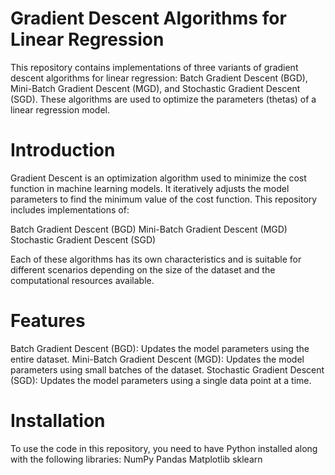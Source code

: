 # Gradient Descent Algorithms for Linear Regression
This repository contains implementations of three variants of gradient descent algorithms for linear regression: Batch Gradient Descent (BGD), Mini-Batch Gradient Descent (MGD), and Stochastic Gradient Descent (SGD). These algorithms are used to optimize the parameters (thetas) of a linear regression model.

# Introduction
Gradient Descent is an optimization algorithm used to minimize the cost function in machine learning models. It iteratively adjusts the model parameters to find the minimum value of the cost function. This repository includes implementations of:

Batch Gradient Descent (BGD)
Mini-Batch Gradient Descent (MGD)
Stochastic Gradient Descent (SGD)

Each of these algorithms has its own characteristics and is suitable for different scenarios depending on the size of the dataset and the computational resources available.

# Features
Batch Gradient Descent (BGD): Updates the model parameters using the entire dataset.
Mini-Batch Gradient Descent (MGD): Updates the model parameters using small batches of the dataset.
Stochastic Gradient Descent (SGD): Updates the model parameters using a single data point at a time.

# Installation
To use the code in this repository, you need to have Python installed along with the following libraries:
NumPy
Pandas 
Matplotlib
sklearn
